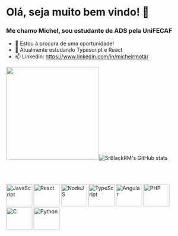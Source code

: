 # Olá, seja muito bem vindo! 👋 

### Me chamo Michel, sou estudante de ADS pela UniFECAF
- 🔭 Estou à procura de uma oportunidade!
- 🌱 Atualmente estudando Typescript e React
- 📫 Linkedin: https://www.linkedin.com/in/michelrmota/

<img src="https://github-readme-stats.vercel.app/api/top-langs/?username=SrBlackRM&theme=blue-green" width="250">![SrBlackRM's GitHub stats](https://github-readme-stats.vercel.app/api?username=SrBlackRM&theme=tokyonight&show_icons=true) 

<br><br>

<div>
  <img src="https://cdn.jsdelivr.net/gh/devicons/devicon/icons/javascript/javascript-original.svg" alt="JavaScript" width=70 height=60/>
  <img src="https://cdn.jsdelivr.net/gh/devicons/devicon/icons/react/react-original-wordmark.svg" alt="React" width=70 height=60/>
  <img src="https://cdn.jsdelivr.net/gh/devicons/devicon/icons/nodejs/nodejs-original.svg" alt="NodeJS" width=70 height=60/> 
  <img src="https://cdn.jsdelivr.net/gh/devicons/devicon/icons/typescript/typescript-original.svg" alt="TypeScript" width=70 height=60/>
  <img src="https://cdn.jsdelivr.net/gh/devicons/devicon/icons/angularjs/angularjs-plain.svg" alt="Angular" width=70 height=60/>
  <img src="https://cdn.jsdelivr.net/gh/devicons/devicon/icons/php/php-original.svg" alt="PHP" width=70 height=60/>
  <img src="https://cdn.jsdelivr.net/gh/devicons/devicon/icons/c/c-plain.svg" alt="C" width=70 height=60/>
  <img src="https://cdn.jsdelivr.net/gh/devicons/devicon/icons/python/python-original.svg" alt="Python" width=70 height=60/>             
</div>

